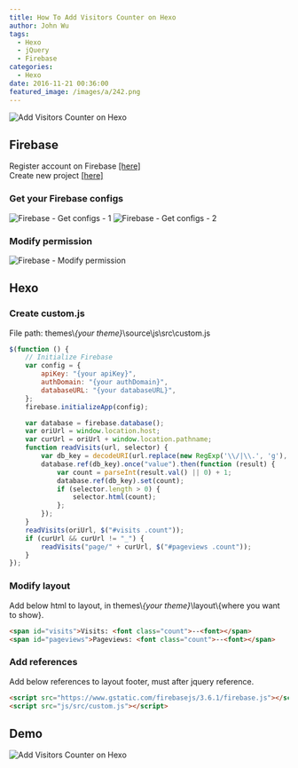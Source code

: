 ```yaml
---
title: How To Add Visitors Counter on Hexo
author: John Wu
tags:
  - Hexo
  - jQuery
  - Firebase
categories:
  - Hexo
date: 2016-11-21 00:36:00
featured_image: /images/a/242.png
---
```

![Add Visitors Counter on Hexo](/images/a/242.png)

## Firebase

Register account on Firebase [[here]](https://firebase.google.com/)  
Create new project [[here]](https://console.firebase.google.com/)

<!-- more -->

### Get your Firebase configs

![Firebase - Get configs - 1](/images/a/2.png)
![Firebase - Get configs - 2](/images/a/3.png)

### Modify permission
![Firebase - Modify permission](/images/a/4.png)

## Hexo

### Create custom.js

File path: themes\\*{your theme}*\\source\\js\src\custom.js
```js
$(function () {
    // Initialize Firebase
    var config = {
        apiKey: "{your apiKey}",
        authDomain: "{your authDomain}",
        databaseURL: "{your databaseURL}",
    };
    firebase.initializeApp(config);

    var database = firebase.database();
    var oriUrl = window.location.host;
    var curUrl = oriUrl + window.location.pathname;
    function readVisits(url, selector) {
		var db_key = decodeURI(url.replace(new RegExp('\\/|\\.', 'g'), "_"));
        database.ref(db_key).once("value").then(function (result) {
            var count = parseInt(result.val() || 0) + 1;
            database.ref(db_key).set(count);
            if (selector.length > 0) {
                selector.html(count);
            };
        });
    }
    readVisits(oriUrl, $("#visits .count"));
    if (curUrl && curUrl != "_") {
        readVisits("page/" + curUrl, $("#pageviews .count"));
    }
});
```

### Modify layout

Add below html to layout, in themes\\*{your theme}*\\layout\\{where you want to show}.
```html
<span id="visits">Visits: <font class="count">--<font></span>
<span id="pageviews">Pageviews: <font class="count">--<font></span>
```

### Add references

Add below references to layout footer, must after jquery reference.
```html
<script src="https://www.gstatic.com/firebasejs/3.6.1/firebase.js"></script>
<script src="js/src/custom.js"></script>
```

## Demo

![Add Visitors Counter on Hexo](/images/a/242.png)